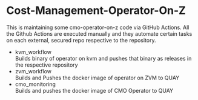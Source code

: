 # Cost-Management-Operator-On-Z
This is maintaining some cmo-operator-on-z code via GitHub Actions.
All the Github Actions are executed manually and they automate certain tasks on each external, secured repo respective to the repository.
- kvm_workflow<br>
  Builds binary of operator on kvm and pushes that binary as releases in the respective repository
- zvm_workflow<br>
  Builds and Pushes the docker image of operator on ZVM to QUAY
- cmo_monitoring<br>
  Builds and pushes the docker image of CMO Operator to QUAY
  



